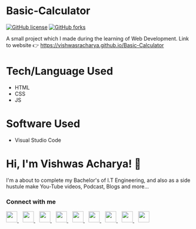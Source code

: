 # Basic-Calculator
<a href="https://github.com/vishwasracharya/Basic-Calculator/blob/main/LICENSE"><img alt="GitHub license" src="https://img.shields.io/github/license/vishwasracharya/Basic-Calculator?color=blue"></a>
<a href="https://github.com/vishwasracharya/Basic-Calculator/network"><img alt="GitHub forks" src="https://img.shields.io/github/forks/vishwasracharya/Basic-Calculator?color=orange"></a>

A small project which I made during the learning of Web Development.
Link to website 👉 <a href="https://vishwasracharya.github.io/Basic-Chatbot">https://vishwasracharya.github.io/Basic-Calculator</a>

# Tech/Language Used
- HTML
- CSS
- JS

# Software Used
- Visual Studio Code

# Hi, I'm Vishwas Acharya! 👋

I'm a about to complete my Bachelor's of I.T Engineering, and also as a side hustule make You-Tube videos, Podcast, Blogs and more...

### Connect with me
  <a href="https://twitter.com/vishwasracharya">
    <img width="30px" src="https://www.vectorlogo.zone/logos/twitter/twitter-official.svg" />
  </a>&ensp;
  <a href="https://www.linkedin.com/in/vishwasracharya">
    <img width="30px" src="https://www.vectorlogo.zone/logos/linkedin/linkedin-icon.svg" />
  </a>&ensp;
  <a href="https://www.vishwasracharya.gitgub.io">
    <img width="30px" src="https://img.icons8.com/fluency/48/000000/domain.png" />
  </a>&ensp;
  <a href="https://www.instagram.com/vishwasracharya">
    <img width="30px" src="https://www.vectorlogo.zone/logos/instagram/instagram-icon.svg" />
  </a>&ensp;
  <a href="https://t.me/vishwasacharya">
    <img width="30px" src="https://www.vectorlogo.zone/logos/telegram/telegram-icon.svg" />
  </a>&ensp;
  <a href="https://vishwasacharya.blogspot.com">
    <img width="30px" src="https://img.icons8.com/color/48/000000/blogger.png" />
  </a>&ensp;
  <a href="https://youtube.com/c/VishwasAcharya">
    <img width="30px" src="https://www.vectorlogo.zone/logos/youtube/youtube-icon.svg" />
  </a>&ensp;
  <a href="https://snapchat.com/add/vishwasracharya">
    <img width="30px" src="https://www.vectorlogo.zone/logos/snapchat/snapchat-icon.svg" />
  </a>&ensp;
  <a href="https://facebook.com/vishwasracharya">
    <img width="30px" src="https://www.vectorlogo.zone/logos/facebook/facebook-icon.svg" />
  </a>
